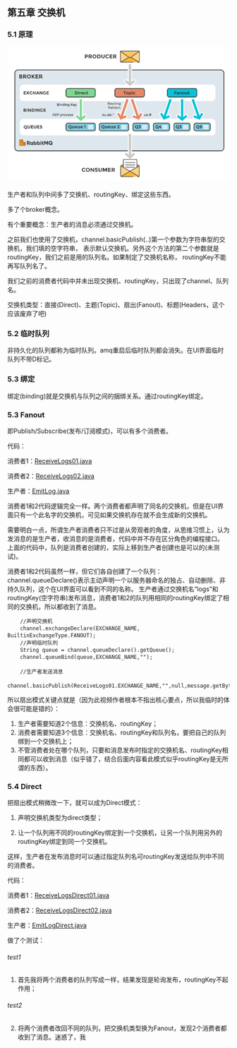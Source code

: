 ## 第五章 交换机

### 5.1 原理

![](https://github.com/YuxingXie/study-rabbitmq/blob/main/assets/img/002.png)

生产者和队列中间多了交换机、routingKey、绑定这些东西。

多了个broker概念。

有个重要概念：生产者的消息必须通过交换机。


之前我们也使用了交换机，channel.basicPublish(..)第一个参数为字符串型的交换机，我们填的空字符串，
表示默认交换机。另外这个方法的第二个参数就是routingKey，我们之前是用的队列名。如果制定了交换机名称，
routingKey不能再写队列名了。

我们之前的消费者代码中并未出现交换机、routingKey，只出现了channel、队列名。

交换机类型：直接(Direct)、主题(Topic)、扇出(Fanout)、标题(Headers，这个应该废弃了吧)

### 5.2 临时队列

非持久化的队列都称为临时队列。amq重启后临时队列都会消失。在UI界面临时队列不带D标记。

### 5.3 绑定

绑定(binding)就是交换机与队列之间的捆绑关系。通过routingKey绑定。

### 5.3 Fanout

即Publish/Subscribe(发布/订阅模式)，可以有多个消费者。

代码：

消费者1：[ReceiveLogs01.java](https://github.com/YuxingXie/study-rabbitmq/blob/main/src/main/java/com/lingyun/study/rabbitmq/c5/ReceiveLogs01.java)

消费者2：[ReceiveLogs02.java](https://github.com/YuxingXie/study-rabbitmq/blob/main/src/main/java/com/lingyun/study/rabbitmq/c5/ReceiveLogs02.java)

生产者：[EmitLog.java](https://github.com/YuxingXie/study-rabbitmq/blob/main/src/main/java/com/lingyun/study/rabbitmq/c5/EmitLog.java)

消费者1和2代码逻辑完全一样。两个消费者都声明了同名的交换机，但是在UI界面只有一个此名字的交换机，可见如果交换机存在就不会生成新的交换机。

需要明白一点，所谓生产者消费者只不过是从旁观者的角度，从思维习惯上，认为发消息的是生产者，收消息的是消费者，代码中并不存在区分角色的编程接口。
上面的代码中，队列是消费者创建的，实际上移到生产者创建也是可以的(未测试)。

消费者1和2代码虽然一样，但它们各自创建了一个队列：channel.queueDeclare()表示主动声明一个以服务器命名的独占、自动删除、非持久队列，这个在UI界面可以看到不同的名称。
生产者通过交换机名“logs”和routingKey(空字符串)发布消息，消费者1和2的队列用相同的routingKey绑定了相同的交换机，所以都收到了消息。

```text
    //声明交换机
    channel.exchangeDeclare(EXCHANGE_NAME, BuiltinExchangeType.FANOUT);
    //声明临时队列
    String queue = channel.queueDeclare().getQueue();
    channel.queueBind(queue,EXCHANGE_NAME,"");

    //生产者发送消息
    channel.basicPublish(ReceiveLogs01.EXCHANGE_NAME,"",null,message.getBytes());
```


所以扇出模式关键点就是（因为此视频作者根本不指出核心要点，所以我临时的体会很可能是错的）：

1. 生产者需要知道2个信息：交换机名、routingKey；
2. 消费者需要知道3个信息：交换机名、routingKey和队列名，要把自己的队列绑到一个交换机上；
3. 不管消费者处在哪个队列，只要和消息发布时指定的交换机名、routingKey相同都可以收到消息（似乎错了，结合后面内容看此模式似乎routingKey是无所谓的东西）。

    

### 5.4 Direct

把扇出模式稍微改一下，就可以成为Direct模式：

1. 声明交换机类型为direct类型；

2. 让一个队列用不同的routingKey绑定到一个交换机，让另一个队列用另外的routingKey绑定到同一个交换机。

这样，生产者在发布消息时可以通过指定队列名可routingKey发送给队列中不同的消费者。

代码：

消费者1：[ReceiveLogsDirect01.java](https://github.com/YuxingXie/study-rabbitmq/blob/main/src/main/java/com/lingyun/study/rabbitmq/c5/ReceiveLogsDirect01.java)

消费者2：[ReceiveLogsDirect02.java](https://github.com/YuxingXie/study-rabbitmq/blob/main/src/main/java/com/lingyun/study/rabbitmq/c5/ReceiveLogsDirect02.java)

生产者：[EmitLogDirect.java](https://github.com/YuxingXie/study-rabbitmq/blob/main/src/main/java/com/lingyun/study/rabbitmq/c5/EmitLogDirect.java)

做了个测试：
###### test1
1. 首先我将两个消费者的队列写成一样，结果发现是轮询发布，routingKey不起作用；
###### test2
2. 将两个消费者改回不同的队列，把交换机类型换为Fanout，发现2个消费者都收到了消息。迷惑了，我